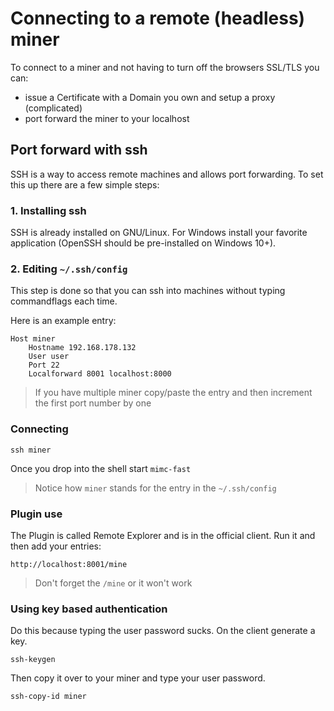 # Connecting to a remote \(headless\) miner

To connect to a miner and not having to turn off the browsers SSL/TLS you can:
- issue a Certificate with a Domain you own and setup a proxy (complicated)
- port forward the miner to your localhost

## Port forward with ssh

SSH is a way to access remote machines and allows port forwarding.
To set this up there are a few simple steps:

### 1. Installing ssh

SSH is already installed on GNU/Linux.
For Windows install your favorite application (OpenSSH should be pre-installed on Windows 10+).  

### 2. Editing `~/.ssh/config`

This step is done so that you can ssh into machines without typing commandflags each time.

Here is an example entry:
    
    Host miner
        Hostname 192.168.178.132
        User user
        Port 22
        Localforward 8001 localhost:8000

> If you have multiple miner copy/paste the entry and then increment the first port number by one

### Connecting

    ssh miner

Once you drop into the shell start `mimc-fast`
> Notice how `miner` stands for the entry in the `~/.ssh/config`

### Plugin use

The Plugin is called Remote Explorer and is in the official client.
Run it and then add your entries:

    http://localhost:8001/mine

> Don't forget the `/mine` or it won't work
        
### Using key based authentication

Do this because typing the user password sucks.
On the client generate a key.

    ssh-keygen

Then copy it over to your miner and type your user password.

    ssh-copy-id miner
